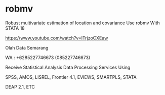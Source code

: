 # robmv
Robust multivariate estimation of location and covariance Use robmv With STATA 18

https://www.youtube.com/watch?v=ITrjzoCXEaw

Olah Data Semarang

WA : +6285227746673 (085227746673)

Receive Statistical Analysis Data Processing Services Using

SPSS, AMOS, LISREL, Frontier 4.1, EVIEWS, SMARTPLS, STATA

DEAP 2.1, ETC
